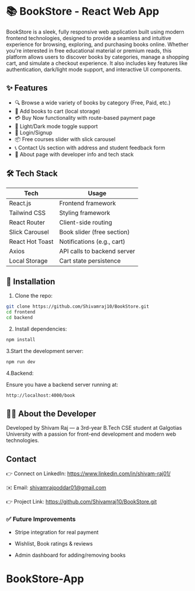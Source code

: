 # 📚 BookStore - React Web App

BookStore is a sleek, fully responsive web application built using modern frontend technologies, designed to provide a seamless and intuitive experience for browsing, exploring, and purchasing books online. Whether you're interested in free educational material or premium reads, this platform allows users to discover books by categories, manage a shopping cart, and simulate a checkout experience. It also includes key features like authentication, dark/light mode support, and interactive UI components.



## ✨ Features

- 🔍 Browse a wide variety of books by category (Free, Paid, etc.)
- 🛒 Add books to cart (local storage)
- 💳 Buy Now functionality with route-based payment page
- 🌙 Light/Dark mode toggle support
- 🔐 Login/Signup 
- 📦 Free courses slider with slick carousel
- 📞 Contact Us section with address and student feedback form
- 🧑 About page with developer info and tech stack


## 🛠 Tech Stack

| Tech            | Usage                         |
|-----------------|-------------------------------|
| React.js        | Frontend framework            |
| Tailwind CSS    | Styling framework             |
| React Router    | Client-side routing           |
| Slick Carousel  | Book slider (free section)    |
| React Hot Toast | Notifications (e.g., cart)    |
| Axios           | API calls to backend server   |
| Local Storage   | Cart state persistence        |




## 🔧 Installation

1. Clone the repo:

```bash
git clone https://github.com/Shivamraj10/BookStore.git
cd frontend
cd backend
```

2. Install dependencies:

```bash
npm install
```
3.Start the development server:

```bash
npm run dev
```
4.Backend:

Ensure you have a backend server running at:

```bash
http://localhost:4000/book
```

## 🧑‍💻 About the Developer

Developed by Shivam Raj — a 3rd-year B.Tech CSE student at Galgotias University with a passion for front-end development and modern web technologies.

## Contact
👉 Connect on LinkedIn: https://www.linkedin.com/in/shivam-raj01/

✉️ Email: shivamrajpoddar01@gmail.com

👉 Project Link: https://github.com/Shivamraj10/BookStore.git


### ✅ Future Improvements
- Stripe integration for real payment

- Wishlist, Book ratings & reviews

- Admin dashboard for adding/removing books

# BookStore-App

